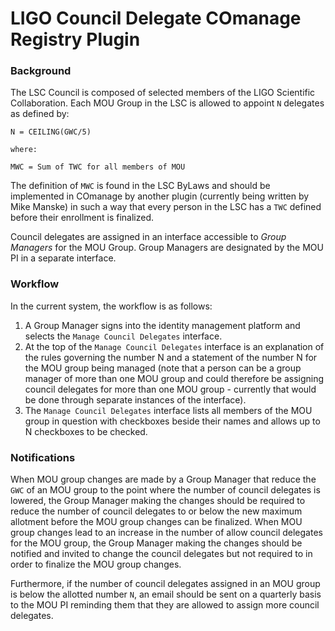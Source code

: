 # LIGO Council Delegate COmanage Registry Plugin

### Background
The LSC Council is composed of selected members of the LIGO Scientific
Collaboration. Each MOU Group in the LSC is allowed to appoint `N` delegates
as defined by:

```
N = CEILING(GWC/5)

where:

MWC = Sum of TWC for all members of MOU
```

The definition of `MWC` is found in the LSC ByLaws and should be implemented
in COmanage by another plugin (currently being written by Mike Manske) in such
a way that every person in the LSC has a `TWC` defined before their enrollment
is finalized.

Council delegates are assigned in an interface accessible to _Group Managers_
for the MOU Group. Group Managers are designated by the MOU PI in a separate
interface.

### Workflow
In the current system, the workflow is as follows:

1. A Group Manager signs into the identity management platform and selects the
`Manage Council Delegates` interface.
1. At the top of the `Manage Council Delegates` interface is an explanation of
the rules governing the number N and a statement of the number N for the MOU
group being managed (note that a person can be a group manager of more than
one MOU group and could therefore be assigning council delegates for more than
one MOU group - currently that would be done through separate instances of the
interface).
1. The `Manage Council Delegates` interface lists all members of the MOU group
in question with checkboxes beside their names and allows up to N checkboxes
to be checked.

### Notifications
When MOU group changes are made by a Group Manager that reduce the `GWC` of an
MOU group to the point where the number of council delegates is lowered, the
Group Manager making the changes should be required to reduce the number of
council delegates to or below the new maximum allotment before the MOU group
changes can be finalized. When MOU group changes lead to an increase in the
number of allow council delegates for the MOU group, the Group Manager making
the changes should be notified and invited to change the council delegates but
not required to in order to finalize the MOU group changes. 

Furthermore, if the number of council delegates assigned in an MOU group is
below the allotted number `N`, an email should be sent on a quarterly basis to
the MOU PI reminding them that they are allowed to assign more council
delegates.
